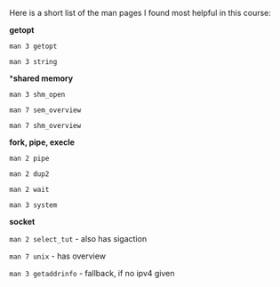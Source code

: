 Here is a short list of the man pages I found most helpful in this course:

**getopt**

`man 3 getopt`

`man 3 string`

***shared memory**

`man 3 shm_open`

`man 7 sem_overview`

`man 7 shm_overview`

**fork, pipe, execle**

`man 2 pipe`

`man 2 dup2`

`man 2 wait`

`man 3 system`

**socket**

`man 2 select_tut` - also has sigaction

`man 7 unix` - has overview

`man 3 getaddrinfo` - fallback, if no ipv4 given
